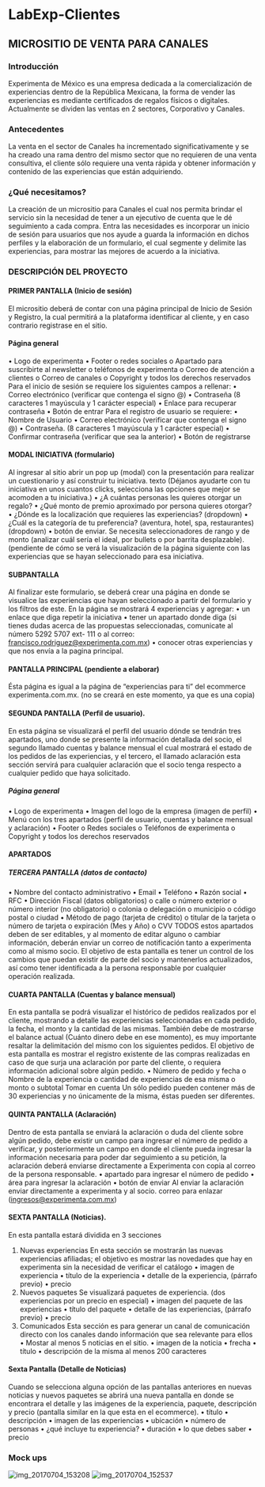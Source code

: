 # LabExp-Clientes
## MICROSITIO DE VENTA PARA CANALES
### Introducción
  Experimenta de México es una empresa dedicada a la comercialización de experiencias dentro de
la República Mexicana, la forma de vender las experiencias es mediante certificados de regalos
físicos o digitales. Actualmente se dividen las ventas en 2 sectores, Corporativo y Canales.

### Antecedentes
  La venta en el sector de Canales ha incrementado significativamente y se ha creado una rama
dentro del mismo sector que no requieren de una venta consultiva, el cliente sólo requiere una
venta rápida y obtener información y contenido de las experiencias que están adquiriendo.

### ¿Qué necesitamos?
  La creación de un micrositio para Canales el cual nos permita brindar el servicio sin la necesidad de
tener a un ejecutivo de cuenta que le dé seguimiento a cada compra. Entra las necesidades es
incorporar un inicio de sesión para usuarios que nos ayude a guarda la información en dichos
perfiles y la elaboración de un formulario, el cual segmente y delimite las experiencias, para
mostrar las mejores de acuerdo a la iniciativa.

### DESCRIPCIÓN DEL PROYECTO

#### PRIMER PANTALLA (Inicio de sesión)
  El micrositio deberá de contar con una página principal de Inicio de Sesión y Registro, la cual
permitirá a la plataforma identificar al cliente, y en caso contrario registrase en el sitio.

#### Página general

• Logo de experimenta
• Footer
o redes sociales
o Apartado para suscribirte al newsletter
o teléfonos de experimenta
o Correo de atención a clientes
o Correo de canales
o Copyright y todos los derechos reservados
Para el inicio de sesión se requiere los siguientes campos a rellenar:
• Correo electrónico (verificar que contenga el signo @)
• Contraseña (8 caracteres 1 mayúscula y 1 carácter especial)
• Enlace para recuperar contraseña
• Botón de entrar
Para el registro de usuario se requiere:
• Nombre de Usuario
• Correo electrónico (verificar que contenga el signo @)
• Contraseña. (8 caracteres 1 mayúscula y 1 carácter especial)
• Confirmar contraseña (verificar que sea la anterior)
• Botón de registrarse

#### MODAL INICIATIVA (formulario)
  Al ingresar al sitio abrir un pop up (modal) con la presentación para realizar un cuestionario y así
construir tu iniciativa.
texto (Déjanos ayudarte con tu iniciativa en unos cuantos clicks, selecciona las opciones que mejor
se acomoden a tu iniciativa.)
• ¿A cuántas personas les quieres otorgar un regalo?
• ¿Qué monto de premio aproximado por persona quieres otorgar?
• ¿Dónde es la localización que requieres las experiencias? (dropdown)
• ¿Cuál es la categoría de tu preferencia? (aventura, hotel, spa, restaurantes)
(dropdown)
• botón de enviar.
Se necesita seleccionadores de rango y de monto (analizar cuál sería el ideal, por bullets o por
barrita desplazable).
(pendiente de cómo se verá la visualización de la página siguiente con las experiencias que se
hayan seleccionado para esa iniciativa.

#### SUBPANTALLA
  Al finalizar este formulario, se deberá crear una página en donde se visualice las experiencias que
hayan seleccionado a partir del formulario y los filtros de este.
En la página se mostrará 4 experiencias y agregar:
• un enlace que diga repetir la iniciativa
• tener un apartado donde diga (si tienes dudas acerca de las propuestas
seleccionadas, comunicate al número 5292 5707 ext- 111 o al
correo: francisco.rodriguez@experimenta.com.mx)
• conocer otras experiencias y que nos envía a la pagina principal.

#### PANTALLA PRINCIPAL (pendiente a elaborar)
  Ésta página es igual a la página de “experiencias para ti” del ecommerce experimenta.com.mx.
(no se creará en este momento, ya que es una copia)
#### SEGUNDA PANTALLA (Perfil de usuario).
  En esta página se visualizará el perfil del usuario dónde se tendrán tres apartados, uno donde se
presente la información detallada del socio, el segundo llamado cuentas y balance mensual el cual
mostrará el estado de los pedidos de las experiencias, y el tercero, el llamado aclaración esta
sección servirá para cualquier aclaración que el socio tenga respecto a cualquier pedido que haya
solicitado.

##### Página general
• Logo de experimenta
• Imagen del logo de la empresa (imagen de perfil)
• Menú con los tres apartados (perfil de usuario, cuentas y balance mensual y aclaración)
• Footer
o Redes sociales
o Teléfonos de experimenta
o Copyright y todos los derechos reservados

#### APARTADOS
##### TERCERA PANTALLA (datos de contacto)
• Nombre del contacto administrativo
• Email
• Teléfono
• Razón social
• RFC
• Dirección Fiscal (datos obligatorios)
o calle
o número exterior
o número interior (no obligatorio)
o colonia
o delegación o municipio
o código postal
o ciudad
• Método de pago (tarjeta de crédito)
o titular de la tarjeta
o número de tarjeta
o expiración (Mes y Año)
o CVV
  TODOS estos apartados deben de ser editables, y al momento de editar alguno o cambiar
información, deberán enviar un correo de notificación tanto a experimenta como al mismo socio.
El objetivo de esta pantalla es tener un control de los cambios que puedan existir de parte del
socio y mantenerlos actualizados, así como tener identificada a la persona responsable por
cualquier operación realizada.

#### CUARTA PANTALLA (Cuentas y balance mensual)
  En esta pantalla se podrá visualizar el histórico de pedidos realizados por el cliente, mostrando a
detalle las experiencias seleccionadas en cada pedido, la fecha, el monto y la cantidad de las
mismas. También debe de mostrarse el balance actual (Cuánto dinero debe en ese momento), es
muy importante resaltar la delimitación del mismo con los siguientes pedidos.
  El objetivo de esta pantalla es mostrar el registro existente de las compras realizadas en caso de
que surja una aclaración por parte del cliente, o requiera información adicional sobre algún
pedido.
• Número de pedido y fecha
o Nombre de la experiencia
o cantidad de experiencias de esa misma
o monto
o subtotal
Tomar en cuenta
Un sólo pedido pueden contener más de 30 experiencias y no únicamente de la misma, éstas
pueden ser diferentes.
#### QUINTA PANTALLA (Aclaración)
  Dentro de esta pantalla se enviará la aclaración o duda del cliente sobre algún pedido, debe existir
un campo para ingresar el número de pedido a verificar, y posteriormente un campo en donde el
cliente pueda ingresar la información necesaria para poder dar seguimiento a su petición, la
aclaración deberá enviarse directamente a Experimenta con copia al correo de la persona
responsable.
• apartado para ingresar el número de pedido
• área para ingresar la aclaración
• botón de enviar
  Al enviar la aclaración enviar directamente a experimenta y al socio.
correo para enlazar (ingresos@experimenta.com.mx)

#### SEXTA PANTALLA (Noticias).
En esta pantalla estará dividida en 3 secciones
1. Nuevas experiencias
En esta sección se mostrarán las nuevas experiencias afiliadas; el objetivo es mostrar las
novedades que hay en experimenta sin la necesidad de verificar el catálogo
• imagen de experiencia
• título de la experiencia
• detalle de la experiencia, (párrafo previo)
• precio
2. Nuevos paquetes
Se visualizará paquetes de experiencia. (dos experiencias por un precio en especial)
• imagen del paquete de las experiencias
• título del paquete
• detalle de las experiencias, (párrafo previo)
• precio
3. Comunicados
Esta sección es para generar un canal de comunicación directo con los canales dando información
que sea relevante para ellos
• Mostar al menos 5 noticias en el sitio.
• imagen de la noticia
• frecha
• título
• descripción de la misma al menos 200 caracteres

#### Sexta Pantalla (Detalle de Noticias)
  Cuando se selecciona alguna opción de las pantallas anteriores en nuevas noticias y nuevos
paquetes se abrirá una nueva pantalla en donde se encontrara el detalle y las imágenes de la
experiencia, paquete, descripción y precio (pantalla similar en la que esta en el ecommerce).
• título
• descripción
• imagen de las experiencias
• ubicación
• número de personas
• ¿qué incluye tu experiencia?
• duración
• lo que debes saber
• precio

### Mock ups

![img_20170704_153208](https://user-images.githubusercontent.com/25911904/27966824-45a57372-6306-11e7-8d7a-aad9057b92e3.jpg)
![img_20170704_152537](https://user-images.githubusercontent.com/25911904/27966829-47d42bb6-6306-11e7-8a75-822100f9df0b.jpg)
